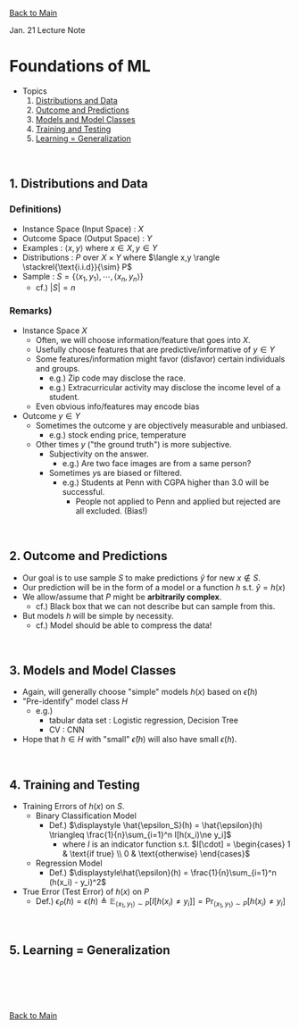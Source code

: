 [Back to Main](../main.md)

 Jan. 21 Lecture Note

# Foundations of ML
- Topics
  1. [Distributions and Data]()
  2. [Outcome and Predictions]()
  3. [Models and Model Classes]()
  4. [Training and Testing]()
  5. [Learning = Generalization]()

<br>

## 1. Distributions and Data
### Definitions)
- Instance Space (Input Space) : $`X`$ 
- Outcome Space (Output Space) : $`Y`$ 
- Examples : $`\langle x,y \rangle \text{ where } x\in X, y\in Y`$
- Distributions : $`P`$ over $`X\times Y`$ where $`\langle x,y \rangle \stackrel{\text{i.i.d}}{\sim} P`$
- Sample : $`S = \{\langle x_1,y_1 \rangle, \cdots, \langle x_n,y_n \rangle\}`$ 
  - cf.) $`\vert S \vert = n`$

### Remarks)
- Instance Space $`X`$
  - Often, we will choose information/feature that goes into $`X`$.
  - Usefully choose features that are predictive/informative of $`y\in Y`$
  - Some features/information might favor (disfavor) certain individuals and groups.
    - e.g.) Zip code may disclose the race.
    - e.g.) Extracurricular activity may disclose the income level of a student.
  - Even obvious info/features may encode bias
- Outcome $`y\in Y`$
  - Sometimes the outcome y are objectively measurable and unbiased.
    - e.g.) stock ending price, temperature
  - Other times $`y`$ ("the ground truth") is more subjective.
    - Subjectivity on the answer.
      - e.g.) Are two face images are from a same person?
    - Sometimes $`y`$s are biased or filtered.
      - e.g.) Students at Penn with CGPA higher than 3.0 will be successful. 
        - People not applied to Penn and applied but rejected are all excluded. (Bias!)

<br>

## 2. Outcome and Predictions
- Our goal is to use sample $`S`$ to make predictions $`\hat{y}`$ for new $`x\notin S`$.
- Our prediction will be in the form of a model or a function $`h`$ s.t. $`\hat{y} = h(x)`$
- We allow/assume that $`P`$ might be **arbitrarily complex**.
  - cf.) Black box that we can not describe but can sample from this.
- But models $`h`$ will be simple by necessity.
  - cf.) Model should be able to compress the data!

<br>

## 3. Models and Model Classes
- Again, will generally choose "simple" models $`h(x)`$ based on $`\hat{\epsilon}(h)`$
- "Pre-identify" model class $`H`$
  - e.g.)
    - tabular data set : Logistic regression, Decision Tree
    - CV : CNN
- Hope that $`h\in H`$ with "small" $`\hat{\epsilon}(h)`$ will also have small $`\epsilon(h)`$.

<br>

## 4. Training and Testing
- Training Errors of $`h(x)`$ on $`S`$.
  - Binary Classification Model
    - Def.) $`\displaystyle \hat{\epsilon_S}(h) = \hat{\epsilon}(h)  \triangleq \frac{1}{n}\sum_{i=1}^n I[h(x_i)\ne y_i]`$
        - where $`I`$ is an indicator function s.t. $`I[\cdot] = \begin{cases} 1 & \text{if true} \\ 0 & \text{otherwise} \end{cases}`$
  - Regression Model
    - Def.) $`\displaystyle\hat{\epsilon}(h) = \frac{1}{n}\sum_{i=1}^n (h(x_i) - y_i)^2`$
- True Error (Test Error) of $`h(x)`$ on $`P`$
  - Def.) $`\epsilon_P(h) = \epsilon(h) \triangleq \mathbb{E}_{\langle x_1,y_1 \rangle\sim P} \left[ I[h(x_i)\ne y_i] \right] = \text{Pr}_{\langle x_1,y_1 \rangle\sim P}\left[ h(x_i)\ne y_i \right]`$

<br>

## 5. Learning = Generalization

<br>





<br><br>

[Back to Main](../main.md)